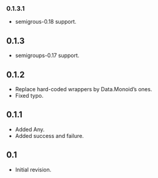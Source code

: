 ### 0.1.3.1

- semigrous-0.18 support.

## 0.1.3

- semigroups-0.17 support.

## 0.1.2

- Replace hard-coded wrappers by Data.Monoid’s ones.
- Fixed typo.

## 0.1.1

- Added Any.
- Added success and failure.

## 0.1

- Initial revision.
